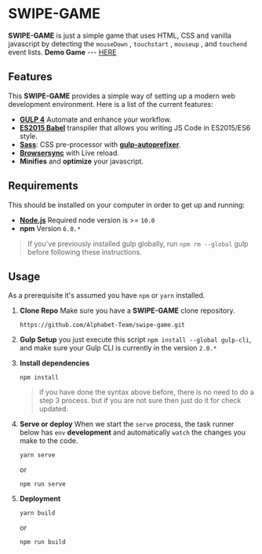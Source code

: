 
# SWIPE-GAME

**SWIPE-GAME** is just a simple game that uses HTML, CSS and vanilla javascript by detecting the `mouseDown` , `touchstart` , `mouseup` , and `touchend` event lists.
**Demo Game** --- [HERE](https://swipe-game.netlify.app/)

## Features

This **SWIPE-GAME** provides a simple way of setting up a modern web development environment. Here is a list of the current features:

-  [**GULP 4**](https://gulpjs.com/) Automate and enhance your workflow.
-  [**ES2015 Babel**](https://babeljs.io/) transpiler that allows you writing JS Code in ES2015/ES6 style.
-  [**Sass**](http://sass-lang.com/): CSS pre-processor with [**gulp-autoprefixer**](https://www.npmjs.com/package/gulp-autoprefixer).
-  [**Browsersync**](https://browsersync.io/) with Live reload.
- **Minifies** and **optimize** your javascript.

  
  

## Requirements
This should be installed on your computer in order to get up and running:

-  [**Node.js**](https://nodejs.org/en/) Required node version is >= `10.0`
-  **npm** Version `6.0.*`

> If you've previously installed gulp globally, run `npm rm --global` gulp before following these instructions.

## Usage
As a prerequisite it's assumed you have `npm` or `yarn` installed.

1.  **Clone Repo**
	Make sure you have a **SWIPE-GAME** clone repository.
	```
	https://github.com/Alphabet-Team/swipe-game.git
	```

2.  **Gulp Setup**
	you just execute this script `npm install --global gulp-cli`, and make sure your Gulp CLI is currently in the version `2.0.*`

3.  **Install dependencies**
	```
	npm install
	```
	> if you have done the syntax above before, there is no need to do a step 3 process. but if you are not sure then just do it for check updated.

4.  **Serve or deploy**
	When we start the `serve` process, the task runner below has `env`  **development** and automatically `watch` the changes you make to the code.
	```
	yarn serve
	```
	or
	```
	npm run serve
	```
5. **Deployment**
	
	```
	yarn build
	```
	or
	```
	npm run build
	```
	
